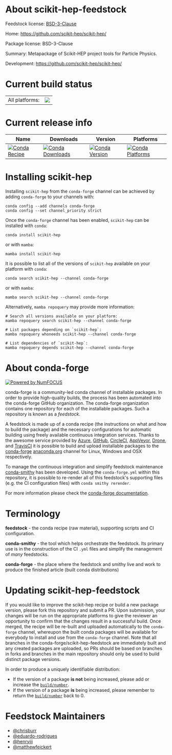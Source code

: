 About scikit-hep-feedstock
==========================

Feedstock license: [BSD-3-Clause](https://github.com/conda-forge/scikit-hep-feedstock/blob/main/LICENSE.txt)

Home: https://github.com/scikit-hep/scikit-hep/

Package license: BSD-3-Clause

Summary: Metapackage of Scikit-HEP project tools for Particle Physics.

Development: https://github.com/scikit-hep/scikit-hep/

Current build status
====================


<table><tr><td>All platforms:</td>
    <td>
      <a href="https://dev.azure.com/conda-forge/feedstock-builds/_build/latest?definitionId=11817&branchName=main">
        <img src="https://dev.azure.com/conda-forge/feedstock-builds/_apis/build/status/scikit-hep-feedstock?branchName=main">
      </a>
    </td>
  </tr>
</table>

Current release info
====================

| Name | Downloads | Version | Platforms |
| --- | --- | --- | --- |
| [![Conda Recipe](https://img.shields.io/badge/recipe-scikit--hep-green.svg)](https://anaconda.org/conda-forge/scikit-hep) | [![Conda Downloads](https://img.shields.io/conda/dn/conda-forge/scikit-hep.svg)](https://anaconda.org/conda-forge/scikit-hep) | [![Conda Version](https://img.shields.io/conda/vn/conda-forge/scikit-hep.svg)](https://anaconda.org/conda-forge/scikit-hep) | [![Conda Platforms](https://img.shields.io/conda/pn/conda-forge/scikit-hep.svg)](https://anaconda.org/conda-forge/scikit-hep) |

Installing scikit-hep
=====================

Installing `scikit-hep` from the `conda-forge` channel can be achieved by adding `conda-forge` to your channels with:

```
conda config --add channels conda-forge
conda config --set channel_priority strict
```

Once the `conda-forge` channel has been enabled, `scikit-hep` can be installed with `conda`:

```
conda install scikit-hep
```

or with `mamba`:

```
mamba install scikit-hep
```

It is possible to list all of the versions of `scikit-hep` available on your platform with `conda`:

```
conda search scikit-hep --channel conda-forge
```

or with `mamba`:

```
mamba search scikit-hep --channel conda-forge
```

Alternatively, `mamba repoquery` may provide more information:

```
# Search all versions available on your platform:
mamba repoquery search scikit-hep --channel conda-forge

# List packages depending on `scikit-hep`:
mamba repoquery whoneeds scikit-hep --channel conda-forge

# List dependencies of `scikit-hep`:
mamba repoquery depends scikit-hep --channel conda-forge
```


About conda-forge
=================

[![Powered by
NumFOCUS](https://img.shields.io/badge/powered%20by-NumFOCUS-orange.svg?style=flat&colorA=E1523D&colorB=007D8A)](https://numfocus.org)

conda-forge is a community-led conda channel of installable packages.
In order to provide high-quality builds, the process has been automated into the
conda-forge GitHub organization. The conda-forge organization contains one repository
for each of the installable packages. Such a repository is known as a *feedstock*.

A feedstock is made up of a conda recipe (the instructions on what and how to build
the package) and the necessary configurations for automatic building using freely
available continuous integration services. Thanks to the awesome service provided by
[Azure](https://azure.microsoft.com/en-us/services/devops/), [GitHub](https://github.com/),
[CircleCI](https://circleci.com/), [AppVeyor](https://www.appveyor.com/),
[Drone](https://cloud.drone.io/welcome), and [TravisCI](https://travis-ci.com/)
it is possible to build and upload installable packages to the
[conda-forge](https://anaconda.org/conda-forge) [anaconda.org](https://anaconda.org/)
channel for Linux, Windows and OSX respectively.

To manage the continuous integration and simplify feedstock maintenance
[conda-smithy](https://github.com/conda-forge/conda-smithy) has been developed.
Using the ``conda-forge.yml`` within this repository, it is possible to re-render all of
this feedstock's supporting files (e.g. the CI configuration files) with ``conda smithy rerender``.

For more information please check the [conda-forge documentation](https://conda-forge.org/docs/).

Terminology
===========

**feedstock** - the conda recipe (raw material), supporting scripts and CI configuration.

**conda-smithy** - the tool which helps orchestrate the feedstock.
                   Its primary use is in the construction of the CI ``.yml`` files
                   and simplify the management of *many* feedstocks.

**conda-forge** - the place where the feedstock and smithy live and work to
                  produce the finished article (built conda distributions)


Updating scikit-hep-feedstock
=============================

If you would like to improve the scikit-hep recipe or build a new
package version, please fork this repository and submit a PR. Upon submission,
your changes will be run on the appropriate platforms to give the reviewer an
opportunity to confirm that the changes result in a successful build. Once
merged, the recipe will be re-built and uploaded automatically to the
`conda-forge` channel, whereupon the built conda packages will be available for
everybody to install and use from the `conda-forge` channel.
Note that all branches in the conda-forge/scikit-hep-feedstock are
immediately built and any created packages are uploaded, so PRs should be based
on branches in forks and branches in the main repository should only be used to
build distinct package versions.

In order to produce a uniquely identifiable distribution:
 * If the version of a package **is not** being increased, please add or increase
   the [``build/number``](https://docs.conda.io/projects/conda-build/en/latest/resources/define-metadata.html#build-number-and-string).
 * If the version of a package **is** being increased, please remember to return
   the [``build/number``](https://docs.conda.io/projects/conda-build/en/latest/resources/define-metadata.html#build-number-and-string)
   back to 0.

Feedstock Maintainers
=====================

* [@chrisburr](https://github.com/chrisburr/)
* [@eduardo-rodrigues](https://github.com/eduardo-rodrigues/)
* [@henryiii](https://github.com/henryiii/)
* [@matthewfeickert](https://github.com/matthewfeickert/)

